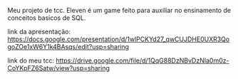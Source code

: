 Meu projeto de tcc. Eleven é um game feito para auxiliar no ensinamento de conceitos basicos de SQL.

link da apresentação: https://docs.google.com/presentation/d/1wlPCKYd27_qwCUJDHE0UXR3QogoZOe1xW6Y1k4BAsqs/edit?usp=sharing

link do meu tcc: https://drive.google.com/file/d/1QqG88DzNBvDzNIa0m0z-CoYKpFZ6Satw/view?usp=sharing
